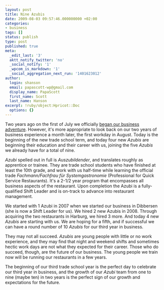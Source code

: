 ```yaml
---
layout: post
title: Nine Azubis
date: 2009-08-03 09:57:46.000000000 +02:00
categories:
- business
tags: []
status: publish
type: post
published: true
meta:
  _edit_last: '3'
  aktt_notify_twitter: 'no'
  _social_notify: '1'
  _wpcom_is_markdown: '1'
  _social_aggregation_next_run: '1401623012'
author:
  login: shanson
  email: papascott-wp@gmail.com
  display_name: PapaScott
  first_name: Scott
  last_name: Hanson
excerpt: !ruby/object:Hpricot::Doc
  options: {}
---
```

<p>Two years ago on the first of July we officially <a href="https://www.papascott.de/archives/2007/07/01/first-day-of-work/">began our business adventure</a>. However, it's more appropriate to look back on our two years of business experience a month later, the first workday in August. Today is the beginning of the new trade school term, and today four new <em>Azubis</em> are beginning their education and their career with us, joining the five <em>Azubis</em> we already have for a total of nine.</p>
<p><em>Azubi</em> spelled out in full is <em>Auszubildender</em>, and translates roughly as apprentice or trainee. They are trade school students who have finished at least the 10th grade, and work with us half-time while learning the official trade  <em>Fachmann/Fachfrau f&uuml;r Systemgastronomie</em> (Professional for Quick Service Restaurants). It's a 2-1/2 year program that encompasses all business aspects of the restaurant. Upon completion the Azubi is a fully-qualified Shift Leader and is on-track to advance into restaurant management.</p>
<p>We started with 1 Azubi in 2007 when we started our business in Dibbersen (she is now a Shift Leader for us). We hired 2 new Azubis in 2008. Through acquiring the two restaurants in Harburg, we hired 3 more. And today 4 new <em>Azubis</em> are starting with us. We are hoping for a fifth, and if successful we can have a round number of 10 <em>Azubis</em> for our third year in business.</p>
<p>They may not all succeed. <em>Azubis</em> are young people with little or no work experience, and they may find that night and weekend shifts and sometimes hectic work days are not what they expected for their career. Those who do succeed, though, are the future of our business. The young people we train now will be running our restaurants in a few years.</p>
<p>The beginning of our third trade school year is the perfect day to celebrate our third year in business, and the growth of our <em>Azubi</em> team from one to nine (maybe ten) in two years is the perfect sign of our growth and expectations for the future.</p>
